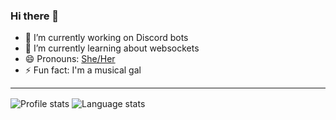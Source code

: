 ### Hi there 👋

- 🔭 I’m currently working on Discord bots
- 🌱 I’m currently learning about websockets
- 😄 Pronouns: [She/Her](http://pronoun.is/she)
- ⚡ Fun fact: I'm a musical gal

<!-- [Check out my blog!](https://issy.dev/) -->

---

<img align="center" alt="Profile stats" src="https://github-readme-stats.vercel.app/api?username=issy&show_icons=true&hide_border=true&count_private=true&include_all_commits=true&title_color=58aa6ff&icon_color=1f6feb&text_color=c3d1d9&bg_color=0d1117"/>
<img align="center" alt="Language stats" src="https://github-readme-stats.vercel.app/api/top-langs/?username=issy&layout=compact&title_color=58aa6ff&icon_color=1f6feb&text_color=c3d1d9&bg_color=0d1117&hide_border=true"/>
